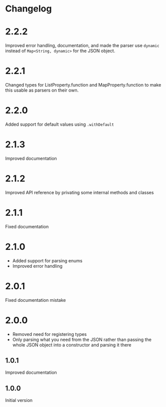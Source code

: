 # Changelog

# 2.2.2

Improved error handling, documentation, and made the parser use `dynamic` instead of `Map<String, dynamic>` for the JSON object.

# 2.2.1

Changed types for ListProperty.function and MapProperty.function to make this usable as parsers on their own. 

# 2.2.0

Added support for default values using `.withDefault`

# 2.1.3

Improved documentation

# 2.1.2

Improved API reference by privating some internal methods and classes

# 2.1.1

Fixed documentation

# 2.1.0

- Added support for parsing enums
- Improved error handling

# 2.0.1

Fixed documentation mistake

# 2.0.0

- Removed need for registering types
- Only parsing what you need from the JSON rather than passing the whole JSON object into a constructor and parsing it there

## 1.0.1

Improved documentation

## 1.0.0

Initial version